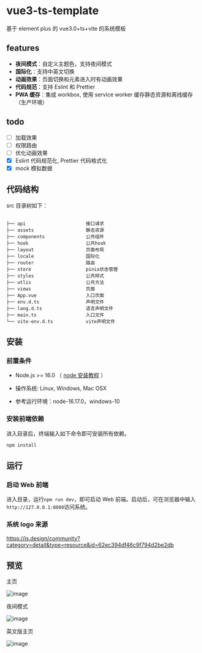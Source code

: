 # vue3-ts-template

基于 element plus 的 vue3.0+ts+vite 的系统模板

## features

-   **夜间模式**：自定义主题色，支持夜间模式
-   **国际化**：支持中英文切换
-   **动画效果**：页面切换和元素进入时有动画效果
-   **代码规范**：支持 Eslint 和 Prettier
-   **PWA 缓存**：集成 workbox, 使用 service worker 缓存静态资源和离线缓存（生产环境）

## todo

-   [ ] 加载效果
-   [ ] 权限路由
-   [ ] 优化动画效果
-   [x] Eslint 代码规范化, Prettier 代码格式化
-   [x] mock 模拟数据

## 代码结构

src 目录树如下：

```plain

├── api                      接口请求
├── assets                   静态资源
├── components               公共组件
├── hook                     公共hook
├── layout                   页面布局
├── locale                   国际化
├── router                   路由
├── store                    pinia状态管理
├── styles                   公共样式
├── utlis                    公共方法
├── views                    页面
├── App.vue                  入口页面
├── env.d.ts                 声明文件
├── lang.d.ts                语言声明文件
├── main.ts                  入口文件
└── vite-env.d.ts            vite声明文件
```

## 安装

### 前置条件

-   Node.js >= 16.0 （ [node 安装教程](https://www.runoob.com/nodejs/nodejs-install-setup.html) ）

-   操作系统: Linux, Windows, Mac OSX

-   参考运行环境：node-16.17.0，windows-10

### 安装前端依赖

进入目录后，终端输入如下命令即可安装所有依赖。

```bash
npm install
```

## 运行

### 启动 Web 前端

进入目录，运行`npm run dev`，即可启动 Web 前端。启动后，可在浏览器中输入`http://127.0.0.1:8080`访问系统。

### 系统 logo 来源

https://js.design/community?category=detail&type=resource&id=62ec394df46c9f794d2be2db

## 预览

主页

![image](https://user-images.githubusercontent.com/90198481/212660162-11c2ddac-6a1c-44f9-968e-7405ebdedd98.png)

夜间模式

![image](https://user-images.githubusercontent.com/90198481/212660256-48d991cb-e450-4442-915a-0a9bf7e4fc13.png)

英文版主页

![image](https://user-images.githubusercontent.com/90198481/212660398-a528ba94-4d30-4ce5-a8fa-7a41e60fdf3c.png)
